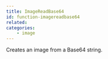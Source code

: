 ```yaml
---
title: ImageReadBase64
id: function-imagereadbase64
related:
categories:
    - image
---
```


Creates an image from a Base64 string.